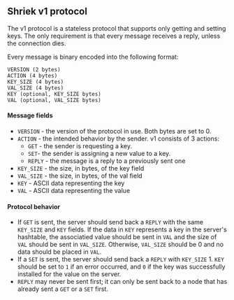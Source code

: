 Shriek v1 protocol
---
The v1 protocol is a stateless protocol that supports only getting and
setting keys. The only requirement is that every message receives a
reply, unless the connection dies.

Every message is binary encoded into the following format:
```
VERSION (2 bytes)
ACTION (4 bytes)
KEY_SIZE (4 bytes)
VAL_SIZE (4 bytes)
KEY (optional, KEY_SIZE bytes)
VAL (optional, VAL_SIZE bytes)
```

#### Message fields
* `VERSION` - the version of the protocol in use. Both bytes are set to 0.
* `ACTION` - the intended behavior by the sender. v1 consists of 3 actions:
  * `GET` - the sender is requesting a key.
  * `SET`- the sender is assigning a new value to a key.
  * `REPLY` - the message is a reply to a previously sent one
* `KEY_SIZE` - the size, in bytes, of the key field
* `VAL_SIZE` - the size, in bytes, of the val field
* `KEY` - ASCII data representing the key
* `VAL` - ASCII data representing the value

#### Protocol behavior
* If `GET` is sent, the server should send back a `REPLY` with the same `KEY_SIZE` and `KEY` fields.
If the data in `KEY` represents a key in the server's hashtable, the associatied value should be
sent in `VAL` and the size of `VAL` should be sent in `VAL_SIZE`. Otherwise, `VAL_SIZE` should be 0
and no data should be placed in `VAL`.
* If a `SET` is sent, the server should send back a `REPLY` with `KEY_SIZE` 1. `KEY` should
be set to `1` if an error occurred, and `0` if the key was successfully installed for the
value on the server.
* `REPLY` may never be sent first; it can only be sent back to a node that has
already sent a `GET` or a `SET` first.

